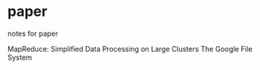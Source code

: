 # paper
notes for paper

MapReduce: Simplified Data Processing on Large Clusters
The Google File System

